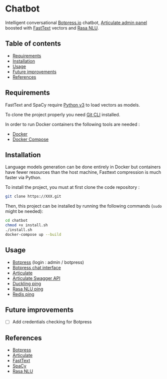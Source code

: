 # Chatbot

Intelligent conversational [Botpress.io](https://botpress.io/) chatbot, [Articulate admin panel](https://samtecspg.github.io/articulate/) boosted with [FastText](https://fasttext.cc/) vectors and [Rasa NLU](https://rasa.com/).

## Table of contents

<!-- toc -->

- [Requirements](#requirements)
- [Installation](#installation)
- [Usage](#usage)
- [Future improvements](#future-improvements)
- [References](#references)

<!-- tocstop -->

## Requirements

FastText and SpaCy require [Python v3](https://www.python.org/downloads/) to load vectors as models.

To clone the project properly you need [Git CLI](https://git-scm.com/downloads) installed.

In order to run Docker containers the following tools are needed :

* [Docker](https://docs.docker.com/engine/installation/)
* [Docker Compose](https://docs.docker.com/compose/install/)

## Installation

Language models generation can be done entirely in Docker but containers have fewer resources than the host machine, Fasttext compression is much faster via Python.

To install the project, you must at first clone the code repository :

```sh
git clone https://XXX.git
```

Then, this project can be installed by running the following commands (`sudo` might be needed):

```sh
cd chatbot
chmod +x install.sh
./install.sh
docker-compose up --build
```

## Usage

* [Botpress](http://localhost:3000) (login : admin / botpress)
* [Botpress chat interface](http://localhost:3000/s/chat)
* [Articulate](http://localhost:3333)
* [Articulate Swagger API](http://localhost:7500/documentation)
* [Duckling ping](http://localhost:8000)
* [Rasa NLU ping](http://localhost:5000)
* [Redis ping](http://localhost:6379)

## Future improvements

* [ ] Add credentials checking for Botpress

## References

* [Botpress](https://github.com/botpress)
* [Articulate](https://github.com/samtecspg/articulate)
* [FastText](https://github.com/facebookresearch/fastText)
* [SpaCy](https://github.com/explosion/spaCy)
* [Rasa NLU](https://github.com/RasaHQ/rasa_nlu)
